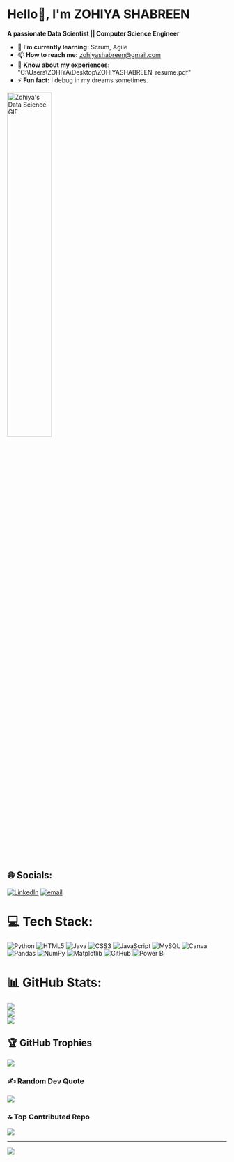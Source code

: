 # Hello👋, I'm ZOHIYA SHABREEN
**A passionate Data Scientist || Computer Science Engineer**

- 🌱 **I’m currently learning:** Scrum, Agile
- 📫 **How to reach me:** zohiyashabreen@gmail.com
- 📄 **Know about my experiences:** "C:\Users\ZOHIYA\Desktop\ZOHIYASHABREEN_resume.pdf"
- ⚡ **Fun fact:** I debug in my dreams sometimes.
<img src="https://i.pinimg.com/originals/94/d1/7e/94d17e25dba0111b8c6f737b6083e234.gif" width="45%" alt="Zohiya's Data Science GIF">

## 🌐 Socials:
[![LinkedIn](https://img.shields.io/badge/LinkedIn-%230077B5.svg?logo=linkedin&logoColor=white)](https://linkedin.com/in/www.linkedin.com/in/zohiya-shabreen-abc140219280425) [![email](https://img.shields.io/badge/Email-D14836?logo=gmail&logoColor=white)](mailto:zohiyashabreen@gmail.com) 

# 💻 Tech Stack:
![Python](https://img.shields.io/badge/python-3670A0?style=for-the-badge&logo=python&logoColor=ffdd54) ![HTML5](https://img.shields.io/badge/html5-%23E34F26.svg?style=for-the-badge&logo=html5&logoColor=white) ![Java](https://img.shields.io/badge/java-%23ED8B00.svg?style=for-the-badge&logo=openjdk&logoColor=white) ![CSS3](https://img.shields.io/badge/css3-%231572B6.svg?style=for-the-badge&logo=css3&logoColor=white) ![JavaScript](https://img.shields.io/badge/javascript-%23323330.svg?style=for-the-badge&logo=javascript&logoColor=%23F7DF1E) ![MySQL](https://img.shields.io/badge/mysql-4479A1.svg?style=for-the-badge&logo=mysql&logoColor=white) ![Canva](https://img.shields.io/badge/Canva-%2300C4CC.svg?style=for-the-badge&logo=Canva&logoColor=white) ![Pandas](https://img.shields.io/badge/pandas-%23150458.svg?style=for-the-badge&logo=pandas&logoColor=white) ![NumPy](https://img.shields.io/badge/numpy-%23013243.svg?style=for-the-badge&logo=numpy&logoColor=white) ![Matplotlib](https://img.shields.io/badge/Matplotlib-%23ffffff.svg?style=for-the-badge&logo=Matplotlib&logoColor=black) ![GitHub](https://img.shields.io/badge/github-%23121011.svg?style=for-the-badge&logo=github&logoColor=white) ![Power Bi](https://img.shields.io/badge/power_bi-F2C811?style=for-the-badge&logo=powerbi&logoColor=black)
# 📊 GitHub Stats:
![](https://github-readme-stats.vercel.app/api?username=zohiyashabreen14&theme=default_repocard&hide_border=false&include_all_commits=true&count_private=false)<br/>
![](https://nirzak-streak-stats.vercel.app/?user=zohiyashabreen14&theme=default_repocard&hide_border=false)<br/>
![](https://github-readme-stats.vercel.app/api/top-langs/?username=zohiyashabreen14&theme=default_repocard&hide_border=false&include_all_commits=true&count_private=false&layout=compact)

## 🏆 GitHub Trophies
![](https://github-profile-trophy.vercel.app/?username=zohiyashabreen14&theme=radical&no-frame=false&no-bg=true&margin-w=4)

### ✍️ Random Dev Quote
![](https://quotes-github-readme.vercel.app/api?type=horizontal&theme=radical)

### 🔝 Top Contributed Repo
![](https://github-contributor-stats.vercel.app/api?username=zohiyashabreen14&limit=5&theme=dark&combine_all_yearly_contributions=true)

---
[![](https://visitcount.itsvg.in/api?id=zohiyashabreen14&icon=0&color=0)](https://visitcount.itsvg.in)

<!-- Proudly created with GPRM ( https://gprm.itsvg.in ) -->
